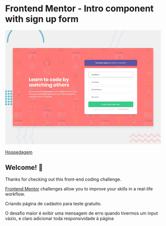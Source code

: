 # Frontend Mentor - Intro component with sign up form

![Design preview for the Intro component with sign up form coding challenge](./design/desktop-preview.jpg)

[Hospedagem](https://competent-jackson-7ede8d.netlify.app/)

## Welcome! 👋

Thanks for checking out this front-end coding challenge.

[Frontend Mentor](https://www.frontendmentor.io) challenges allow you to improve your skills in a real-life workflow.


Criando página de cadástro para teste gratuito.

O desafio maior é exibir uma mensagem de erro quando tivermos um input vázio, e claro adicionar toda responsividade à página
